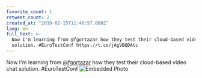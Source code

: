 ```yaml
---
favorite_count: 1
retweet_count: 2
created_at: "2019-02-15T11:40:57.000Z"
lang: en
full_text: >-
  Now I'm learning from @fgortazar how they test their cloud-based video chat
  solution. #EuroTestConf https://t.co/jAgVBQDAtc
---
```


Now I'm learning from [@fgortazar](https://twitter.com/fgortazar) how they test
their cloud-based video chat solution. #EuroTestConf
![Embedded Photo](https://twitter-media-coderbyheart.s3.eu-north-1.amazonaws.com/1096373797970735105-DzcaKHsWwAAzURI.jpg)
